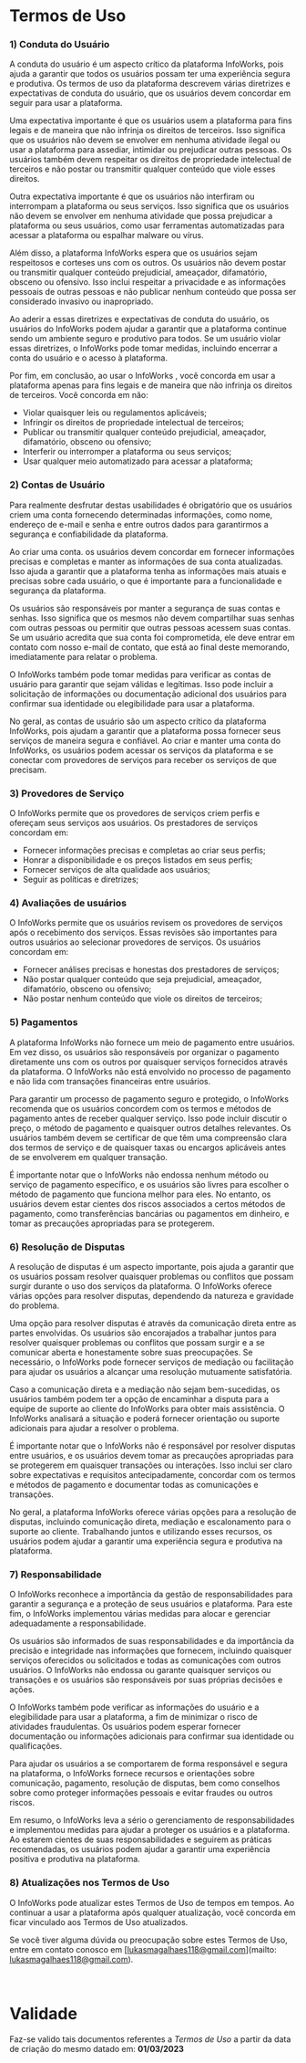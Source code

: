 # <b>Termos de Uso</b>

### 1)  Conduta do Usuário 

A conduta do usuário é um aspecto crítico da plataforma InfoWorks, pois ajuda a garantir que todos os usuários possam ter uma experiência segura e produtiva. Os termos de uso da plataforma descrevem várias diretrizes e expectativas de conduta do usuário, que os usuários devem concordar em seguir para usar a plataforma.

Uma expectativa importante é que os usuários usem a plataforma para fins legais e de maneira que não infrinja os direitos de terceiros. Isso significa que os usuários não devem se envolver em nenhuma atividade ilegal ou usar a plataforma para assediar, intimidar ou prejudicar outras pessoas. Os usuários também devem respeitar os direitos de propriedade intelectual de terceiros e não postar ou transmitir qualquer conteúdo que viole esses direitos.

Outra expectativa importante é que os usuários não interfiram ou interrompam a plataforma ou seus serviços. Isso significa que os usuários não devem se envolver em nenhuma atividade que possa prejudicar a plataforma ou seus usuários, como usar ferramentas automatizadas para acessar a plataforma ou espalhar malware ou vírus.

Além disso, a plataforma InfoWorks espera que os usuários sejam respeitosos e corteses uns com os outros. Os usuários não devem postar ou transmitir qualquer conteúdo prejudicial, ameaçador, difamatório, obsceno ou ofensivo. Isso inclui respeitar a privacidade e as informações pessoais de outras pessoas e não publicar nenhum conteúdo que possa ser considerado invasivo ou inapropriado.

Ao aderir a essas diretrizes e expectativas de conduta do usuário, os usuários do InfoWorks podem ajudar a garantir que a plataforma continue sendo um ambiente seguro e produtivo para todos. Se um usuário violar essas diretrizes, o InfoWorks pode tomar medidas, incluindo encerrar a conta do usuário e o acesso à plataforma.

Por fim, em conclusão, ao usar o InfoWorks , você concorda em usar a plataforma apenas para fins legais e de maneira que não infrinja os direitos de terceiros. Você concorda em não:

- Violar quaisquer leis ou regulamentos aplicáveis;
- Infringir os direitos de propriedade intelectual de terceiros;
- Publicar ou transmitir qualquer conteúdo prejudicial, ameaçador, difamatório, obsceno ou ofensivo;
- Interferir ou interromper a plataforma ou seus serviços;
- Usar qualquer meio automatizado para acessar a plataforma;

### 2) Contas de Usuário 

Para realmente desfrutar destas usabilidades é obrigatório que os usuários criem uma conta fornecendo determinadas informações, como nome, endereço de e-mail e senha e entre outros dados para garantirmos a segurança e confiabilidade da plataforma.

Ao criar uma conta. os usuários devem concordar em fornecer informações precisas e completas e manter as informações de sua conta atualizadas. Isso ajuda a garantir que a plataforma tenha as informações mais atuais e precisas sobre cada usuário, o que é importante para a funcionalidade e segurança da plataforma.

Os usuários são responsáveis por manter a segurança de suas contas e senhas. Isso significa que os mesmos não devem compartilhar suas senhas com outras pessoas ou permitir que outras pessoas acessem suas contas. Se um usuário acredita que sua conta foi comprometida, ele deve entrar em contato com nosso e-mail de contato, que está ao final deste memorando, imediatamente para relatar o problema.

O InfoWorks também pode tomar medidas para verificar as contas de usuário para garantir que sejam válidas e legítimas. Isso pode incluir a solicitação de informações ou documentação adicional dos usuários para confirmar sua identidade ou elegibilidade para usar a plataforma.

No geral, as contas de usuário são um aspecto crítico da plataforma InfoWorks, pois ajudam a garantir que a plataforma possa fornecer seus serviços de maneira segura e confiável. Ao criar e manter uma conta do InfoWorks, os usuários podem acessar os serviços da plataforma e se conectar com provedores de serviços para receber os serviços de que precisam.

### 3) Provedores de Serviço 

O InfoWorks permite que os provedores de serviços criem perfis e ofereçam seus serviços aos usuários. Os prestadores de serviços concordam em: 

- Fornecer informações precisas e completas ao criar seus perfis;
- Honrar a disponibilidade e os preços listados em seus perfis;
- Fornecer serviços de alta qualidade aos usuários;
- Seguir as políticas e diretrizes;

### 4) Avaliações de usuários 

O InfoWorks permite que os usuários revisem os provedores de serviços após o recebimento dos serviços. Essas revisões são importantes para outros usuários ao selecionar provedores de serviços. Os usuários concordam em: 

- Fornecer análises precisas e honestas dos prestadores de serviços;
- Não postar qualquer conteúdo que seja prejudicial, ameaçador, difamatório, obsceno ou ofensivo;
- Não postar nenhum conteúdo que viole os direitos de terceiros;

### 5)  Pagamentos 

A plataforma InfoWorks não fornece um meio de pagamento entre usuários. Em vez disso, os usuários são responsáveis por organizar o pagamento diretamente uns com os outros por quaisquer serviços fornecidos através da plataforma. O InfoWorks não está envolvido no processo de pagamento e não lida com transações financeiras entre usuários.

Para garantir um processo de pagamento seguro e protegido, o InfoWorks recomenda que os usuários concordem com os termos e métodos de pagamento antes de receber qualquer serviço. Isso pode incluir discutir o preço, o método de pagamento e quaisquer outros detalhes relevantes. Os usuários também devem se certificar de que têm uma compreensão clara dos termos de serviço e de quaisquer taxas ou encargos aplicáveis antes de se envolverem em qualquer transação.

É importante notar que o InfoWorks não endossa nenhum método ou serviço de pagamento específico, e os usuários são livres para escolher o método de pagamento que funciona melhor para eles. No entanto, os usuários devem estar cientes dos riscos associados a certos métodos de pagamento, como transferências bancárias ou pagamentos em dinheiro, e tomar as precauções apropriadas para se protegerem.

### 6) Resolução de Disputas 

A resolução de disputas é um aspecto importante, pois ajuda a garantir que os usuários possam resolver quaisquer problemas ou conflitos que possam surgir durante o uso dos serviços da plataforma. O InfoWorks oferece várias opções para resolver disputas, dependendo da natureza e gravidade do problema.

Uma opção para resolver disputas é através da comunicação direta entre as partes envolvidas. Os usuários são encorajados a trabalhar juntos para resolver quaisquer problemas ou conflitos que possam surgir e a se comunicar aberta e honestamente sobre suas preocupações. Se necessário, o InfoWorks pode fornecer serviços de mediação ou facilitação para ajudar os usuários a alcançar uma resolução mutuamente satisfatória.

Caso a comunicação direta e a mediação não sejam bem-sucedidas, os usuários também podem ter a opção de encaminhar a disputa para a equipe de suporte ao cliente do InfoWorks para obter mais assistência. O InfoWorks analisará a situação e poderá fornecer orientação ou suporte adicionais para ajudar a resolver o problema.

É importante notar que o InfoWorks não é responsável por resolver disputas entre usuários, e os usuários devem tomar as precauções apropriadas para se protegerem em quaisquer transações ou interações. Isso inclui ser claro sobre expectativas e requisitos antecipadamente, concordar com os termos e métodos de pagamento e documentar todas as comunicações e transações.

No geral, a plataforma InfoWorks oferece várias opções para a resolução de disputas, incluindo comunicação direta, mediação e escalonamento para o suporte ao cliente. Trabalhando juntos e utilizando esses recursos, os usuários podem ajudar a garantir uma experiência segura e produtiva na plataforma.

### 7)  Responsabilidade 

O InfoWorks reconhece a importância da gestão de responsabilidades para garantir a segurança e a proteção de seus usuários e plataforma. Para este fim, o InfoWorks implementou várias medidas para alocar e gerenciar adequadamente a responsabilidade.

Os usuários são informados de suas responsabilidades e da importância da precisão e integridade nas informações que fornecem, incluindo quaisquer serviços oferecidos ou solicitados e todas as comunicações com outros usuários. O InfoWorks não endossa ou garante quaisquer serviços ou transações e os usuários são responsáveis por suas próprias decisões e ações.

O InfoWorks também pode verificar as informações do usuário e a elegibilidade para usar a plataforma, a fim de minimizar o risco de atividades fraudulentas. Os usuários podem esperar fornecer documentação ou informações adicionais para confirmar sua identidade ou qualificações.

Para ajudar os usuários a se comportarem de forma responsável e segura na plataforma, o InfoWorks fornece recursos e orientações sobre comunicação, pagamento, resolução de disputas, bem como conselhos sobre como proteger informações pessoais e evitar fraudes ou outros riscos.

Em resumo, o InfoWorks leva a sério o gerenciamento de responsabilidades e implementou medidas para ajudar a proteger os usuários e a plataforma. Ao estarem cientes de suas responsabilidades e seguirem as práticas recomendadas, os usuários podem ajudar a garantir uma experiência positiva e produtiva na plataforma.

### 8)  Atualizações nos Termos de Uso 

O InfoWorks pode atualizar estes Termos de Uso de tempos em tempos. Ao continuar a usar a plataforma após qualquer atualização, você concorda em ficar vinculado aos Termos de Uso atualizados. 

Se você tiver alguma dúvida ou preocupação sobre estes Termos de Uso, entre em contato conosco em [lukasmagalhaes118@gmail.com](mailto: lukasmagalhaes118@gmail.com).

<br>

# <b>Validade</b>

Faz-se valido tais documentos referentes a *Termos de Uso* a partir da data de criação do mesmo datado em: **01/03/2023**